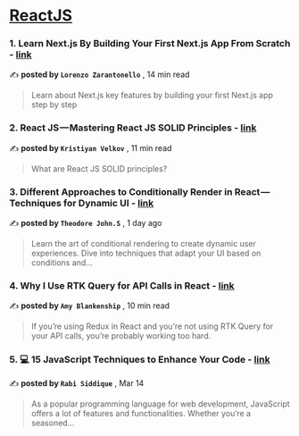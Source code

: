 
<h1><a href=https://medium.com/tag/reactjs/recommended target="_blank" rel="noopener noreferrer">ReactJS</a></h1>
<h3>1. Learn Next.js By Building Your First Next.js App From Scratch - <a href=https://medium.com/gitconnected/learn-next-js-by-building-your-first-next-js-app-from-scratch-8ec7cc93a9cb?source=tag_recommended_feed---------0-107----------reactjs----------8f1286f6_23a2_4633_9ddd_7cebd8bfabf2------- target="_blank" rel="noopener noreferrer">link</a></h3>

✍️ **posted by `Lorenzo Zarantonello`** <date> , 14 min read</date>

<blockquote>Learn about Next.js key features by building your first Next.js app step by step</blockquote>

<h3>2. React JS — Mastering React JS SOLID Principles - <a href=https://medium.com/stackademic/react-js-mastering-react-js-solid-principles-dfb48d03e565?source=tag_recommended_feed---------1-85----------reactjs----------8f1286f6_23a2_4633_9ddd_7cebd8bfabf2------- target="_blank" rel="noopener noreferrer">link</a></h3>

✍️ **posted by `Kristiyan Velkov`** <date> , 11 min read</date>

<blockquote>What are React JS SOLID principles?</blockquote>

<h3>3. Different Approaches to Conditionally Render in React — Techniques for Dynamic UI - <a href=https://medium.com/@stheodorejohn/different-approaches-to-conditionally-render-in-react-techniques-for-dynamic-ui-18d6e15b536c?source=tag_recommended_feed---------2-84----------reactjs----------8f1286f6_23a2_4633_9ddd_7cebd8bfabf2------- target="_blank" rel="noopener noreferrer">link</a></h3>

✍️ **posted by `Theodore John.S`** <date> , 1 day ago</date>

<blockquote>Learn the art of conditional rendering to create dynamic user experiences. Dive into techniques that adapt your UI based on conditions and…</blockquote>

<h3>4. Why I Use RTK Query for API Calls in React - <a href=https://medium.com/codex/why-i-use-rtk-query-for-api-calls-in-react-fee9e2a4538?source=tag_recommended_feed---------3-107----------reactjs----------8f1286f6_23a2_4633_9ddd_7cebd8bfabf2------- target="_blank" rel="noopener noreferrer">link</a></h3>

✍️ **posted by `Amy Blankenship`** <date> , 10 min read</date>

<blockquote>If you’re using Redux in React and you’re not using RTK Query for your API calls, you’re probably working too hard.</blockquote>

<h3>5. 💻 15 JavaScript Techniques to Enhance Your Code - <a href=https://medium.com/gitconnected/15-javascript-techniques-to-enhance-your-code-67a40ed3f08f?source=tag_recommended_feed---------4-85----------reactjs----------8f1286f6_23a2_4633_9ddd_7cebd8bfabf2------- target="_blank" rel="noopener noreferrer">link</a></h3>

✍️ **posted by `Rabi Siddique`** <date> , Mar 14</date>

<blockquote>As a popular programming language for web development, JavaScript offers a lot of features and functionalities. Whether you’re a seasoned…</blockquote>

